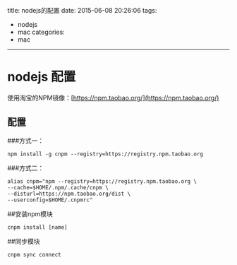 title: nodejs的配置
date: 2015-06-08 20:26:06
tags:
- nodejs
- mac
categories:
- mac
---

# nodejs 配置
使用淘宝的NPM镜像：[https://npm.taobao.org/](https://npm.taobao.org/)

## 配置
###方式一：
```shell
npm install -g cnpm --registry=https://registry.npm.taobao.org
```

###方式二：
```shell
alias cnpm="npm --registry=https://registry.npm.taobao.org \
--cache=$HOME/.npm/.cache/cnpm \
--disturl=https://npm.taobao.org/dist \
--userconfig=$HOME/.cnpmrc"
```

##安装npm模块
```shell
cnpm install [name]
```

##同步模块
```shell
cnpm sync connect
```
